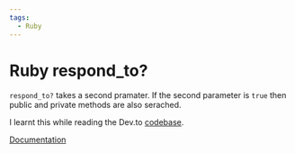 ```yaml
---
tags:
  - Ruby
---
```


<!-- markdownlint-disable MD026 -->
# Ruby respond_to?
<!-- markdownlint-enable MD026 -->


`respond_to?` takes a second pramater. If the second parameter is `true` then public and private methods are also serached.

I learnt this while reading the Dev.to [codebase](https://github.com/thepracticaldev/dev.to/pull/5521/files#r367254219).

[Documentation](https://apidock.com/ruby/Object/respond_to%3F)

